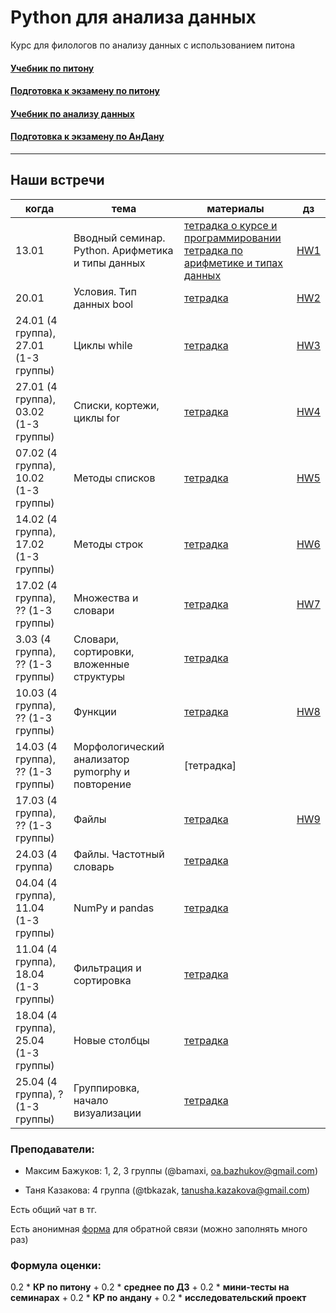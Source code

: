 # Python для анализа данных

Курс для филологов по анализу данных с использованием питона

#### [Учебник по питону](https://edu.hse.ru/course/view.php?id=133389)
#### [Подготовка к экзамену по питону](https://edu.hse.ru/course/view.php?id=134286)

#### [Учебник по анализу данных](https://edu.hse.ru/course/view.php?id=136231)
#### [Подготовка к экзамену по АнДану](https://edu.hse.ru/course/view.php?id=133864)
------------
## Наши встречи

|когда|тема|материалы|дз|
|---|---|---|---|
|13.01|Вводный семинар. Python. Арифметика и типы данных| [тетрадка о курсе и программировании](01-intro/230113_python_intro_about.ipynb) <br/> [тетрадка по арифметике и типах данных](01-intro/230113_python_intro_arithmetic.ipynb) |[HW1](https://github.com/tbkazakova/DataAnalysis_2023/blob/main/HW/HW1.md)|
|20.01|Условия. Тип данных bool|[тетрадка](https://github.com/tbkazakova/DataAnalysis_2023/blob/main/prog/230120_ifelsebool.ipynb)|[HW2](https://github.com/tbkazakova/DataAnalysis_2023/blob/main/HW/HW2.md)|
|24.01 (4 группа), 27.01 (1-3 группы)|Циклы while|[тетрадка](https://github.com/tbkazakova/DataAnalysis_2023/blob/main/prog/230124_while.ipynb)|[HW3](https://github.com/tbkazakova/DataAnalysis_2023/blob/main/HW/HW3.md)|
|27.01 (4 группа), 03.02 (1-3 группы)|Списки, кортежи, циклы for|[тетрадка](https://github.com/tbkazakova/DataAnalysis_2023/blob/main/prog/230127_listfor.ipynb)|[HW4](/HW/HW4.md)|
|07.02 (4 группа), 10.02 (1-3 группы)|Методы списков|[тетрадка](https://github.com/tbkazakova/DataAnalysis_2023/blob/main/prog/230207_methods.ipynb)| [HW5](/HW/HW5.md) |
|14.02 (4 группа), 17.02 (1-3 группы)|Методы строк|[тетрадка](https://github.com/tbkazakova/DataAnalysis_2023/blob/main/prog/230214_strmethods.ipynb)|[HW6](/HW/HW6.ipynb)|
|17.02 (4 группа), ?? (1-3 группы)|Множества и словари|[тетрадка](https://github.com/tbkazakova/DataAnalysis_2023/blob/main/prog/230217_setdict.ipynb)|[HW7](/HW/HW7.md)|
|3.03 (4 группа), ?? (1-3 группы)|Словари, сортировки, вложенные структуры|[тетрадка](https://github.com/tbkazakova/DataAnalysis_2023/blob/main/prog/230303_dict_sort_structures.ipynb)||
|10.03 (4 группа), ?? (1-3 группы)|Функции|[тетрадка](https://github.com/tbkazakova/DataAnalysis_2023/blob/main/prog/230310_function.ipynb)|[HW8](https://github.com/tbkazakova/DataAnalysis_2023/blob/main/HW/HW8.ipynb)|
|14.03 (4 группа), ?? (1-3 группы)|Морфологический анализатор pymorphy и повторение|[тетрадка]||
|17.03 (4 группа), ?? (1-3 группы)|Файлы|[тетрадка](https://github.com/tbkazakova/DataAnalysis_2023/blob/main/prog/230317_files.ipynb)|[HW9](https://github.com/tbkazakova/DataAnalysis_2023/blob/main/HW/HW9.md)|
|24.03 (4 группа)|Файлы. Частотный словарь|[тетрадка](https://github.com/tbkazakova/DataAnalysis_2023/blob/main/prog/230324_files%26freqdict.ipynb)||
|04.04 (4 группа), 11.04 (1-3 группы)|NumPy и pandas|[тетрадка](https://github.com/tbkazakova/DataAnalysis_2023/blob/main/datan/230404_numpy_pandas.ipynb)||
|11.04 (4 группа), 18.04 (1-3 группы)|Фильтрация и сортировка|[тетрадка](https://github.com/tbkazakova/DataAnalysis_2023/blob/main/datan/230411_filter_sort.ipynb)||[HW10](https://github.com/tbkazakova/DataAnalysis_2023/blob/main/HW/HW10.ipynb)
|18.04 (4 группа), 25.04 (1-3 группы)|Новые столбцы|[тетрадка](https://github.com/tbkazakova/DataAnalysis_2023/blob/main/datan/230418_newvars.ipynb)||
|25.04 (4 группа), ? (1-3 группы)|Группировка, начало визуализации|[тетрадка]()||[HW11](https://github.com/tbkazakova/DataAnalysis_2023/blob/main/HW/HW11.ipynb)


### Преподаватели:

- Максим Бажуков: 1, 2, 3 группы (@bamaxi, oa.bazhukov@gmail.com)

- Таня Казакова: 4 группа (@tbkazak, tanusha.kazakova@gmail.com)

Есть общий чат в тг.

Есть анонимная [форма](https://forms.gle/LiRDFuJ2k6pUAcAJA) для обратной связи (можно заполнять много раз)

### Формула оценки:
0.2 * **КР по питону** + 0.2 * **среднее по ДЗ** + 0.2 * **мини-тесты на семинарах** + 0.2 * **КР по андану** + 0.2 * **исследовательский проект**
